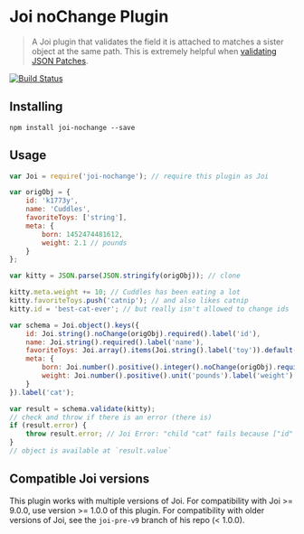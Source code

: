 # Joi noChange Plugin

> A Joi plugin that validates the field it is attached to matches a sister object at the same path. This is extremely helpful when [validating JSON Patches](https://medium.com/@markherhold/validating-json-patch-requests-44ca5981a7fc#.e6kf262wf).

[![Build Status](https://travis-ci.org/MarkHerhold/joi-nochange.svg?branch=master)](https://travis-ci.org/MarkHerhold/joi-nochange)

## Installing
```shell
npm install joi-nochange --save
```

## Usage

```js
var Joi = require('joi-nochange'); // require this plugin as Joi

var origObj = {
    id: 'k1773y',
    name: 'Cuddles',
    favoriteToys: ['string'],
    meta: {
        born: 1452474481612,
        weight: 2.1 // pounds
    }
};

var kitty = JSON.parse(JSON.stringify(origObj)); // clone

kitty.meta.weight += 10; // Cuddles has been eating a lot
kitty.favoriteToys.push('catnip'); // and also likes catnip
kitty.id = 'best-cat-ever'; // but really isn't allowed to change ids

var schema = Joi.object().keys({
    id: Joi.string().noChange(origObj).required().label('id'),
    name: Joi.string().required().label('name'),
    favoriteToys: Joi.array().items(Joi.string().label('toy')).default([]).label('favoriteToys'),
    meta: {
        born: Joi.number().positive().integer().noChange(origObj).required().label('born'),
        weight: Joi.number().positive().unit('pounds').label('weight')
    }
}).label('cat');

var result = schema.validate(kitty);
// check and throw if there is an error (there is)
if (result.error) {
    throw result.error; // Joi Error: "child "cat" fails because ["id" is not allowed to change]"
}
// object is available at `result.value`
```

## Compatible Joi versions
This plugin works with multiple versions of Joi. For compatibility with Joi >= 9.0.0, use version >= 1.0.0 of this plugin. For compatibility with older versions of Joi, see the `joi-pre-v9` branch of his repo (< 1.0.0).
